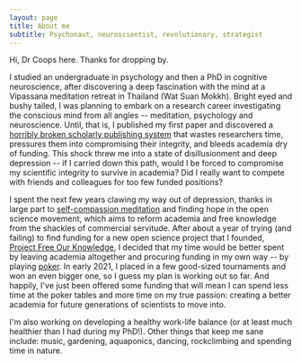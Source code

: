 ```yaml
---
layout: page
title: About me
subtitle: Psychonaut, neuroscientist, revolutionary, strategist
---
```


Hi, Dr Coops here. Thanks for dropping by. 

I studied an undergraduate in psychology and then a PhD in cognitive neuroscience, after discovering a deep fascination with the mind at a Vipassana meditation retreat in Thailand (Wat Suan Mokkh). Bright eyed and bushy tailed, I was planning to embark on a research career investigating the conscious mind from all angles -- meditation, psychology and neuroscience. Until, that is, I published my first paper and discovered a [horribly broken scholarly publishing system](https://aeon.co/ideas/scholarly-publishing-is-broken-heres-how-to-fix-it) that wastes researchers time, pressures them into compromising their integrity, and bleeds academia dry of funding. This shock threw me into a state of disillusionment and deep depression -- if I carried down this path, would I be forced to compromise my scientific integrity to survive in academia? Did I really want to compete with friends and colleagues for too few funded positions? 

I spent the next few years clawing my way out of depression, thanks in large part to [self-compassion meditation](https://self-compassion.org/category/exercises/#exercises) and finding hope in the open science movement, which aims to reform academia and free knowledge from the shackles of commercial servitude. After about a year of trying (and failing) to find funding for a new open science project that I founded, [Project Free Our Knowledge](https://freeourknowledge.org/), I decided that my time would be better spent by leaving academia altogether and procuring funding in my own way -- by playing [poker](/poker). In early 2021, I placed in a few good-sized tournaments and won an even bigger one, so I guess my plan is working out so far. And happily, I've just been offered some funding that will mean I can spend less time at the poker tables and more time on my true passion: creating a better academia for future generations of scientists to move into.

I'm also working on developing a healthy work-life balance (or at least much healthier than I had during my PhD!). Other things that keep me sane include: music, gardening, aquaponics, dancing, rockclimbing and spending time in nature. 
